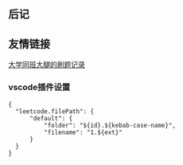 ## 后记

## 友情链接

[大学同班大腿的刷题记录](https://github.com/OneForward/LeetCode)

### vscode插件设置

````
{
  "leetcode.filePath": {
      "default": {
          "folder": "${id}.${kebab-case-name}",
          "filename": "1.${ext}"
      }
  }
}
````
